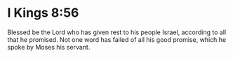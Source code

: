 # I Kings 8:56

Blessed be the Lord who has given rest to his people Israel, according to all that he promised. Not one word has failed of all his good promise, which he spoke by Moses his servant.
